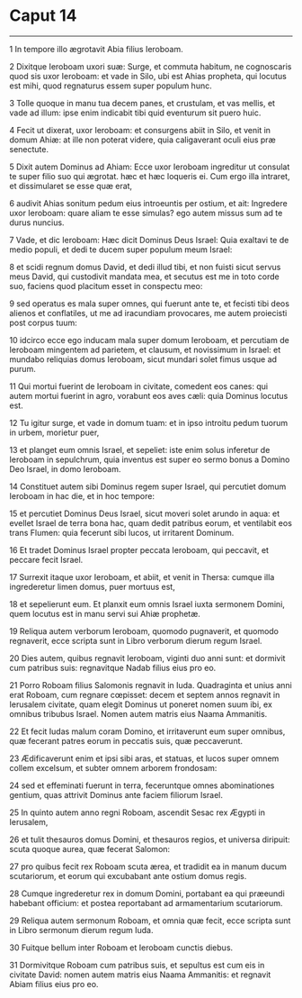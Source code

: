 # Caput 14

***

1 In tempore illo ægrotavit Abia filius Ieroboam.

2 Dixitque Ieroboam uxori suæ: Surge, et commuta habitum, ne cognoscaris quod sis uxor Ieroboam: et vade in Silo, ubi est Ahias propheta, qui locutus est mihi, quod regnaturus essem super populum hunc.

3 Tolle quoque in manu tua decem panes, et crustulam, et vas mellis, et vade ad illum: ipse enim indicabit tibi quid eventurum sit puero huic.

4 Fecit ut dixerat, uxor Ieroboam: et consurgens abiit in Silo, et venit in domum Ahiæ: at ille non poterat videre, quia caligaverant oculi eius præ senectute.

5 Dixit autem Dominus ad Ahiam: Ecce uxor Ieroboam ingreditur ut consulat te super filio suo qui ægrotat. hæc et hæc loqueris ei. Cum ergo illa intraret, et dissimularet se esse quæ erat,

6 audivit Ahias sonitum pedum eius introeuntis per ostium, et ait: Ingredere uxor Ieroboam: quare aliam te esse simulas? ego autem missus sum ad te durus nuncius.

7 Vade, et dic Ieroboam: Hæc dicit Dominus Deus Israel: Quia exaltavi te de medio populi, et dedi te ducem super populum meum Israel:

8 et scidi regnum domus David, et dedi illud tibi, et non fuisti sicut servus meus David, qui custodivit mandata mea, et secutus est me in toto corde suo, faciens quod placitum esset in conspectu meo:

9 sed operatus es mala super omnes, qui fuerunt ante te, et fecisti tibi deos alienos et conflatiles, ut me ad iracundiam provocares, me autem proiecisti post corpus tuum:

10 idcirco ecce ego inducam mala super domum Ieroboam, et percutiam de Ieroboam mingentem ad parietem, et clausum, et novissimum in Israel: et mundabo reliquias domus Ieroboam, sicut mundari solet fimus usque ad purum.

11 Qui mortui fuerint de Ieroboam in civitate, comedent eos canes: qui autem mortui fuerint in agro, vorabunt eos aves cæli: quia Dominus locutus est.

12 Tu igitur surge, et vade in domum tuam: et in ipso introitu pedum tuorum in urbem, morietur puer,

13 et planget eum omnis Israel, et sepeliet: iste enim solus inferetur de Ieroboam in sepulchrum, quia inventus est super eo sermo bonus a Domino Deo Israel, in domo Ieroboam.

14 Constituet autem sibi Dominus regem super Israel, qui percutiet domum Ieroboam in hac die, et in hoc tempore:

15 et percutiet Dominus Deus Israel, sicut moveri solet arundo in aqua: et evellet Israel de terra bona hac, quam dedit patribus eorum, et ventilabit eos trans Flumen: quia fecerunt sibi lucos, ut irritarent Dominum.

16 Et tradet Dominus Israel propter peccata Ieroboam, qui peccavit, et peccare fecit Israel.

17 Surrexit itaque uxor Ieroboam, et abiit, et venit in Thersa: cumque illa ingrederetur limen domus, puer mortuus est,

18 et sepelierunt eum. Et planxit eum omnis Israel iuxta sermonem Domini, quem locutus est in manu servi sui Ahiæ prophetæ.

19 Reliqua autem verborum Ieroboam, quomodo pugnaverit, et quomodo regnaverit, ecce scripta sunt in Libro verborum dierum regum Israel.

20 Dies autem, quibus regnavit Ieroboam, viginti duo anni sunt: et dormivit cum patribus suis: regnavitque Nadab filius eius pro eo.

21 Porro Roboam filius Salomonis regnavit in Iuda. Quadraginta et unius anni erat Roboam, cum regnare cœpisset: decem et septem annos regnavit in Ierusalem civitate, quam elegit Dominus ut poneret nomen suum ibi, ex omnibus tribubus Israel. Nomen autem matris eius Naama Ammanitis.

22 Et fecit Iudas malum coram Domino, et irritaverunt eum super omnibus, quæ fecerant patres eorum in peccatis suis, quæ peccaverunt.

23 Ædificaverunt enim et ipsi sibi aras, et statuas, et lucos super omnem collem excelsum, et subter omnem arborem frondosam:

24 sed et effeminati fuerunt in terra, feceruntque omnes abominationes gentium, quas attrivit Dominus ante faciem filiorum Israel.

25 In quinto autem anno regni Roboam, ascendit Sesac rex Ægypti in Ierusalem,

26 et tulit thesauros domus Domini, et thesauros regios, et universa diripuit: scuta quoque aurea, quæ fecerat Salomon:

27 pro quibus fecit rex Roboam scuta ærea, et tradidit ea in manum ducum scutariorum, et eorum qui excubabant ante ostium domus regis.

28 Cumque ingrederetur rex in domum Domini, portabant ea qui præeundi habebant officium: et postea reportabant ad armamentarium scutariorum.

29 Reliqua autem sermonum Roboam, et omnia quæ fecit, ecce scripta sunt in Libro sermonum dierum regum Iuda.

30 Fuitque bellum inter Roboam et Ieroboam cunctis diebus.

31 Dormivitque Roboam cum patribus suis, et sepultus est cum eis in civitate David: nomen autem matris eius Naama Ammanitis: et regnavit Abiam filius eius pro eo.

